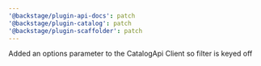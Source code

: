 ```yaml
---
'@backstage/plugin-api-docs': patch
'@backstage/plugin-catalog': patch
'@backstage/plugin-scaffolder': patch
---
```


Added an options parameter to the CatalogApi Client so filter is keyed off
